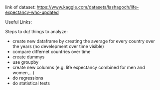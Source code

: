 link of dataset:
https://www.kaggle.com/datasets/lashagoch/life-expectancy-who-updated

Useful Links:

Steps to do/ things to analyze:
- create new dataframe by creating the average for every country over the years (no develepment over time visible)
- compare differnet countries over time
- create dummys
- use groupby
- create new columns (e.g. life expectancy combined for men and women,...)
- do regressions
- do statistical tests
